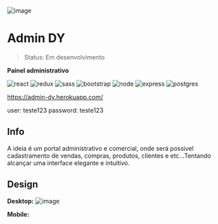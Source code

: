 ![image](https://user-images.githubusercontent.com/77937182/157924752-e5fd69a2-507e-47fa-89d6-8e5f79c302fe.png)

# Admin DY </br>
> Status: Em desenvolvimento 


<b>Painel administrativo</b>

![react](https://img.shields.io/badge/React-20232A?style=for-the-badge&logo=react&logoColor=61DAFB)
![redux](https://img.shields.io/badge/Redux-593D88?style=for-the-badge&logo=redux&logoColor=white)
![sass](https://img.shields.io/badge/Sass-CC6699?style=for-the-badge&logo=sass&logoColor=white)
![bootstrap](https://img.shields.io/badge/Bootstrap-563D7C?style=for-the-badge&logo=bootstrap&logoColor=white)
![node](https://img.shields.io/badge/Node.js-43853D?style=for-the-badge&logo=node.js&logoColor=white)
![express](https://img.shields.io/badge/Express.js-404D59?style=for-the-badge)
![postgres](https://img.shields.io/badge/PostgreSQL-316192?style=for-the-badge&logo=postgresql&logoColor=white)

https://admin-dy.herokuapp.com/

user: teste123
password: teste123

## Info

A ideia é um portal administrativo e comercial, onde será possivel cadastramento de vendas, compras, produtos, clientes e etc...Tentando alcançar uma interface elegante e intuitivo. 

## Design

<b>Desktop:</b>
![image](https://user-images.githubusercontent.com/77937182/157927100-6f12099d-fd20-40e2-b98a-7baa12e70582.png)

<b>Mobile:</b>

